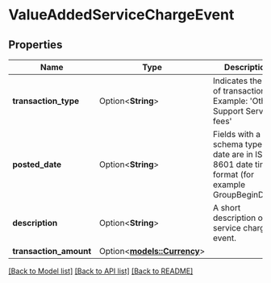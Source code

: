 # ValueAddedServiceChargeEvent

## Properties

Name | Type | Description | Notes
------------ | ------------- | ------------- | -------------
**transaction_type** | Option<**String**> | Indicates the type of transaction.  Example: 'Other Support Service fees' | [optional]
**posted_date** | Option<**String**> | Fields with a schema type of date are in ISO 8601 date time format (for example GroupBeginDate). | [optional]
**description** | Option<**String**> | A short description of the service charge event. | [optional]
**transaction_amount** | Option<[**models::Currency**](Currency.md)> |  | [optional]

[[Back to Model list]](../README.md#documentation-for-models) [[Back to API list]](../README.md#documentation-for-api-endpoints) [[Back to README]](../README.md)


